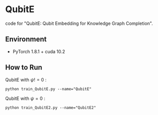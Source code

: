 # QubitE

code for "QubitE: Qubit Embedding for Knowledge Graph Completion".

## Environment

- PyTorch 1.8.1 + cuda 10.2

## How to Run

QubitE with $\psi != 0$ :
```shell
python train_QubitE.py --name="QubitE"
```
QubitE with $\psi = 0$ :
```shell
python train_QubitE2.py --name="QubitE2"
```
